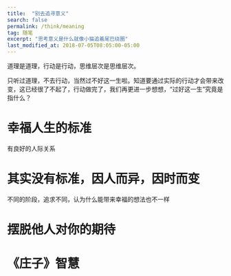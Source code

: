 ```yaml
---
title:  "别去追寻意义"
search: false
permalink: /think/meaning
tag: 随笔
excerpt: "思考意义是什么就像小猫追着尾巴绕圈"
last_modified_at: 2018-07-05T08:05:00-05:00
---
```


道理是道理，行动是行动，思维层次是思维层次。

只听过道理，不去行动，当然过不好这一生啦。知道要通过实际的行动才会带来改变，这已经很了不起了，行动做完了，我们再更进一步想想，“过好这一生”究竟是指什么？

# 幸福人生的标准

有良好的人际关系

# 其实没有标准，因人而异，因时而变

不同的阶段，追求不同，认为什么能带来幸福的想法也不一样

# 摆脱他人对你的期待

# 《庄子》智慧

